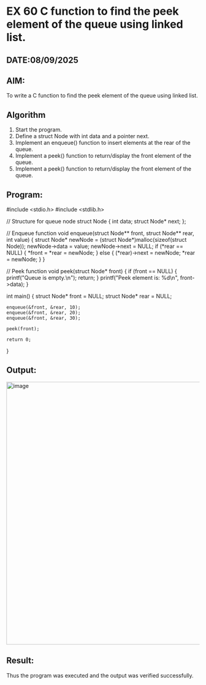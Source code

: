 # EX 60 C function to find the peek element of the queue using linked list.
## DATE:08/09/2025
## AIM:
To write a C function to find the peek element of the queue using linked list.

## Algorithm
1. Start the program.
2. Define a struct Node with int data and a pointer next.
3. Implement an enqueue() function to insert elements at the rear of the queue.
4. Implement a peek() function to return/display the front element of the queue. 
5. Implement a peek() function to return/display the front element of the queue.  

## Program:
#include <stdio.h>
#include <stdlib.h>

// Structure for queue node
struct Node {
    int data;
    struct Node* next;
};

// Enqueue function
void enqueue(struct Node** front, struct Node** rear, int value) {
    struct Node* newNode = (struct Node*)malloc(sizeof(struct Node));
    newNode->data = value;
    newNode->next = NULL;
    if (*rear == NULL) {
        *front = *rear = newNode;
    } else {
        (*rear)->next = newNode;
        *rear = newNode;
    }
}

// Peek function
void peek(struct Node* front) {
    if (front == NULL) {
        printf("Queue is empty.\n");
        return;
    }
    printf("Peek element is: %d\n", front->data);
}

int main() {
    struct Node* front = NULL;
    struct Node* rear = NULL;

    enqueue(&front, &rear, 10);
    enqueue(&front, &rear, 20);
    enqueue(&front, &rear, 30);

    peek(front);

    return 0;
}

## Output:

<img width="1662" height="685" alt="image" src="https://github.com/user-attachments/assets/1be75501-a9f5-4045-b670-a984a25c3794" />


## Result:
Thus the program was executed and the output was verified successfully.
